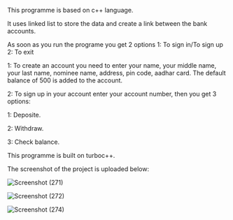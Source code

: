 This programme is based on c++ language.

It uses linked list to store the data and create a link between the bank accounts.

As soon as you run the programe you get 2 options 1: To sign in/To sign up 2: To exit

1: To create an account you need to enter your name, your middle name, your last name, nominee name, address, pin code, aadhar card.
The default balance of 500 is added to the account.

2: To sign up in your account enter your account number, then you get 3 options:

  1: Deposite.
 
  2: Withdraw.
 
  3: Check balance.
  
This programme is built on turboc++.

The screenshot of the project is uploaded below:

![Screenshot (271)](https://user-images.githubusercontent.com/68001066/133921725-e95aa4a6-06bf-48e5-ae7c-bb9b349a49db.png)

![Screenshot (272)](https://user-images.githubusercontent.com/68001066/133921728-570ddc06-7b27-41b0-9528-15a5dbe7bcc4.png)

![Screenshot (274)](https://user-images.githubusercontent.com/68001066/133921730-19d3dce8-83ec-4fb4-aeff-397223540fe8.png)

